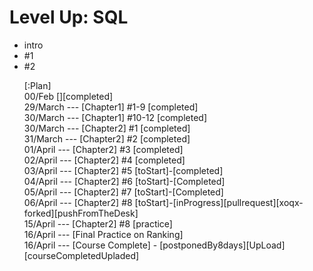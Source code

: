<h1>Level Up: SQL</h1>

<ul>
    <li>intro</li>
    <li>#1 </li>
    <li>#2 </li>
</uk>

[:Plan]
<br /> 00/Feb [][completed]
<br /> 29/March --- [Chapter1] #1-9 [completed]
<br /> 30/March --- [Chapter1] #10-12 [completed]
<br /> 30/March --- [Chapter2] #1 [completed]
<br /> 31/March --- [Chapter2] #2 [completed]
<br /> 01/April --- [Chapter2] #3 [completed]
<br /> 02/April --- [Chapter2] #4 [completed]
<br /> 03/April --- [Chapter2] #5 [toStart]-[completed]
<br /> 04/April --- [Chapter2] #6 [toStart]-[Completed]
<br /> 05/April --- [Chapter2] #7 [toStart]-[Completed]
<br /> 06/April --- [Chapter2] #8 [toStart]-[inProgress][pullrequest][xoqx-forked][pushFromTheDesk]
<br /> 15/April --- [Chapter2] #8 [practice]
<br /> 16/April --- [Final Practice on Ranking]
<br /> 16/April --- [Course Complete] - [postponedBy8days][UpLoad][courseCompletedUpladed]

